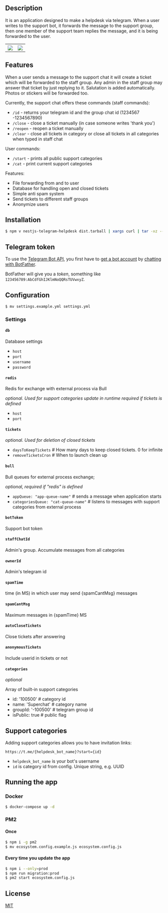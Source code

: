 ## Description

It is an application designed to make a helpdesk via telegram. 
When a user writes to the support bot, it forwards the message to the support group, then one member of the support team replies the message, and it is being forwarded to the user.  


<table>
<tr>
<th><img src="https://artx.ru/sites/default/files/telegram-support/user.png" /></th>
<th><img src="https://artx.ru/sites/default/files/telegram-support/staff.png" /></th>
</tr>
</table>


## Features

When a user sends a message to the support chat it will create a ticket which will be forwarded to the staff group. Any admin in the staff group may answer that ticket by just replying to it. Salutation is added automatically. Photos or stickers will be forwarded too.

Currently, the support chat offers these commands (staff commands):
* `/id` - returns your telegram id and the group chat id (1234567 -1234567890)
* `/close` - close a ticket manually (in case someone writes 'thank you')
* `/reopen` - reopen a ticket manually
* `/clear` - close all tickets in category or close all tickets in all categories when typed in staff chat

User commands:
* `/start` - prints all public support categories
* `/cat` - print current support categories

Features:
* File forwarding from and to user
* Database for handling open and closed tickets
* Simple anti spam system
* Send tickets to different staff groups
* Anonymize users

## Installation

```bash
$ npm v nestjs-telegram-helpdesk dist.tarball | xargs curl | tar -xz --strip-components=1
```

## Telegram token

To use the [Telegram Bot API](https://core.telegram.org/bots/api),
you first have to [get a bot account](https://core.telegram.org/bots)
by [chatting with BotFather](https://core.telegram.org/bots#6-botfather).

BotFather will give you a *token*, something like `123456789:AbCdfGhIJKlmNoQQRsTUVwxyZ`.

## Configuration

```bash
$ mv settings.example.yml settings.yml
```

### Settings

#### `db`
Database settings

- `host`
- `port`
- `username`
- `password`

#### `redis`
Redis for exchange with external process via Bull

_optional. Used for support categories update in runtime_
_required if tickets is defined_
- `host`
- `port`

#### `tickets`
_optional. Used for deletion of closed tickets_
- `daysToKeepTickets` # How many days to keep closed tickets. 0 for infinite
- `removeTicketsCron` # When to launch clean up

#### `bull`
Bull queues for external process exchange;

_optional, required if "redis" is defined_

- `appQueue: "app-queue-name"` # sends a message when application starts
- `categoriesQueue: "cat-queue-name"` # listens to messages with support categories from external process

#### `botToken`
Support bot token

#### `staffChatId`
Admin's group. Accumulate messages from all categories

#### `ownerId`
Admin's telegram id

#### `spamTime`
time (in MS) in which user may send {spamCantMsg} messages

#### `spamCantMsg`
Maximum messages in {spamTime} MS

#### `autoCloseTickets`
Close tickets after answering

#### `anonymousTickets`
Include userid in tickets or not

#### `categories`
_optional_

Array of built-in support categories

- id: '100500' # category id
- name: 'Superchat' # category name
- groupId: '-100500' # telegram group id
- isPublic: true # public flag

## Support categories

Adding support categories allows you to have invitation links:

`https://t.me/{helpdesk_bot_name}?start={id}`

- `helpdesk_bot_name` is your bot's username
- `id` is category id from config. Unique string, e.g. UUID

## Running the app

### Docker
```bash
$ docker-compose up -d
```

### PM2

#### Once
```bash
$ npm i -g pm2
$ mv ecosystem.config.example.js ecosystem.config.js
```

#### Every time you update the app
```bash
$ npm i --only=prod
$ npm run migration:prod
$ pm2 start ecosystem.config.js
```


## License

[MIT](LICENSE)
